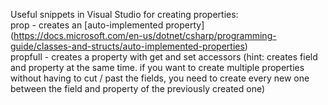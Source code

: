 Useful snippets in Visual Studio for creating properties:  
prop - creates an [auto-implemented property] (https://docs.microsoft.com/en-us/dotnet/csharp/programming-guide/classes-and-structs/auto-implemented-properties)  
propfull - creates a property with get and set accessors (hint: creates field and property at the same time. if you want to create multiple properties without having to cut / past the fields, you need to create every new one between the field and property of the previously created one)  
